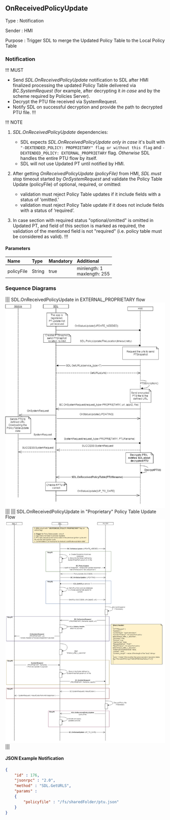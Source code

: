 ## OnReceivedPolicyUpdate

Type
: Notification

Sender
: HMI

Purpose
: Trigger SDL to merge the Updated Policy Table to the Local Policy Table

### Notification

!!! MUST   
  - Send _SDL.OnReceivedPolicyUpdate_ notification to SDL after HMI finalized processing the updated Policy Table delivered via _BC.SystemRequest_ (for example, after decrypting it _in case_ and by the scheme required by Policies Server).
  - Decrypt the PTU file received via SystemRequest.
  - Notify SDL on successful decryption and provide the path to decrypted PTU file.
!!!

!!! NOTE
1. _SDL.OnReceivedPolicyUpdate_ dependencies:  
   - SDL expects _SDL.OnReceivedPolicyUpdate_ _only in case_ it's built with `"-DEXTENDED_POLICY: PROPRIETARY" flag or without this flag` and `-DEXTENDED_POLICY: EXTERNAL_PROPRIETARY` flag. _Otherwise_ SDL handles the entire PTU flow by itself.
   - SDL will not use Updated PT until notified by HMI.   
   
2. After getting _OnReceivedPolicyUpdate (policyFile)_ from HMI, _SDL must_ stop timeout started by _OnSystemRequest_ and validate the Policy Table Update (policyFile) of optional, required, or omitted:   
    - validation must reject Policy Table updates if it include fields with a status of ‘omitted.’
    - validation must reject Policy Table update if it does not include fields with a status of ‘required’.   
3. In case section with required status "optional/omitted" is omitted in Updated PT, and field of this section is marked as required, the validation of the mentioned field is not "required" (i.e. policy table must be considered as valid).
!!!

#### Parameters

|Name|Type|Mandatory|Additional|
|:---|:---|:--------|:---------|
|policyFile|String|true|minlength: 1<br>maxlength: 255|

### Sequence Diagrams

|||
SDL.OnReceivedPolicyUpdate in EXTERNAL_PROPRIETARY flow
![Proprietary PTU](./assets/SDL.OnReceivedPolicyUpdate%20in%20EXTERNAL_PROPRIETARY%20flow.jpg)
|||
|||
SDL.OnReceivedPolicyUpdate in "Proprietary" Policy Table Update Flow
![Proprietary PTU](./assets/Proprietary_PTU_flow_.png)
|||


#### JSON Example Notification
```json
{
	"id" : 176,
	"jsonrpc" : "2.0",
	"method" : "SDL.GetURLS",
	"params" :
	{
		"policyfile" : "/fs/sharedFolder/ptu.json"
	}
}
```
